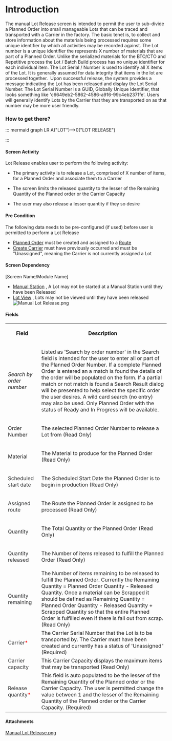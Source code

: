 # Introduction


The manual Lot Release screen is intended to permit the user to sub-divide a Planned Order into small manageable Lots that can be traced and transported with a Carrier in the factory. The basic tenet is, to collect and store information about the materials being processed requires some unique identifier by which all activities may be recorded against. The Lot number is a unique identifier the represents X number of materials that are part of a Planned Order. Unlike the serialized materials for the BTO/CTO and Repetitive process the Lot / Batch Build process has no unique identifier for each individual item. The Lot Serial / Number is used to identify all X items of the Lot. It is generally assumed for data integrity that items in the lot are processed together.  Upon successful release, the system provides a message indicating the Lot has been released and display the Lot Serial Number. The Lot Serial Number is a GUID, Globally Unique Identifier, that looks something like 'c6649eb2-5862-4586-a916-99c4eb2371fe'. Users will generally identify Lots by the Carrier that they are transported on as that number may be more user friendly.  


### How to get there?



::: mermaid
graph LR
A("LOT")-->0("LOT RELEASE")

:::


#### Screen Activity


Lot Release enables user to perform the following activity:

- The primary activity is to release a Lot, comprised of X number of items, for a Planned Order and associate them to a Carrier

- The screen limits the released quantity to the lesser of the Remaining Quantity of the Planned order or the Carrier Capacity

- The user may also release a lesser quantity if they so desire



#### Pre Condition


The following data needs to be pre-configured (if used) before user is permitted to perform a Lot Release

- [Planned Order](/iFactory-JGP-MES/iFactory-JGP-MES-Home/iFactory-JGP-MS/CONTENT/Lot-Batch-Production/Planned-Order-(Lot-%2D-Batch-Build).md)
must be created and assigned to a [Route](/iFactory-JGP-MES/iFactory-JGP-MES-Home/iFactory-JGP-MS/CONTENT/Routing/Route.md)
- [Create Carrier](/iFactory-JGP-MES/iFactory-JGP-MES-Home/iFactory-JGP-MS/CONTENT/Lot-Batch-Production/Carrier-(Lot-%2D-Batch-Build)/Create-Carrier-(Lot-%2D-Batch-Build).md)
must have previously occurred and must be "Unassigned", meaning the Carrier is not currently assigned a Lot


#### Screen Dependency


[Screen Name/Module Name]

- [Manual Station](/iFactory-JGP-MES/iFactory-JGP-MES-Home/iFactory-JGP-MS/CONTENT/Lot-Batch-Production/Lot-Station-(Lot-%2D-Batch-Build)/Manual-Station-Login-(Lot-%2D-Batch-Build).md)
, A Lot may not be started at a Manual Station until they have been Released 
- [Lot View](/iFactory-JGP-MES/iFactory-JGP-MES-Home/iFactory-JGP-MS/CONTENT/Lot-Batch-Production/Lot/Lot-View-(Lot-%2D-Batch-Build).md)
, Lots may not be viewed until they have been released![Manual Lot Release.png](/.attachments/29917830.png)




#### Fields


<table class="confluenceTable"><tbody><tr><th class="confluenceTh"><p>Field</p></th><th class="confluenceTh"><p>Description</p></th></tr><tr><td class="confluenceTd"><p><em>Search by order number</em></p></td><td class="confluenceTd"><p>Listed as 'Search by order number' in the Search field is intended for the user to enter all or part of the Planned Order Number. If a complete Planned Order is entered an a match is found the details of the order will be populated on the form. If a partial match or not match is found a Search Result dialog will be presented to help select the specific order the user desires. A wild card search (no entry) may also be used. Only Planned Order with the status of Ready and In Progress will be available.</p></td></tr><tr><td class="confluenceTd"><p>Order Number</p></td><td class="confluenceTd"><p>The selected Planned Order Number to release a Lot from (Read Only)</p></td></tr><tr><td class="confluenceTd"><p>Material</p></td><td class="confluenceTd"><p>The Material to produce for the Planned Order (Read Only)</p></td></tr><tr><td class="confluenceTd"><p><span style="color: rgb(45,46,47);">Scheduled start date</span></p></td><td class="confluenceTd"><p>The Scheduled Start Date the Planned Order is to begin in production <span>(Read Only)</span></p></td></tr><tr><td class="confluenceTd"><p><span style="color: rgb(45,46,47);">Assigned route</span></p></td><td class="confluenceTd"><p>The Route the Planned Order is assigned to be processed <span>(Read Only)</span></p></td></tr><tr><td class="confluenceTd"><p><span style="color: rgb(45,46,47);">Quantity</span></p></td><td class="confluenceTd"><p>The Total Quantity or the Planned Order <span>(Read Only)</span></p></td></tr><tr><td class="confluenceTd"><p><span style="color: rgb(45,46,47);">Quantity released</span></p></td><td class="confluenceTd"><p>The Number of items released to fulfill the Planned Order <span>(Read Only)</span></p></td></tr><tr><td colspan="1" class="confluenceTd"><span style="color: rgb(45,46,47);">Quantity remaining</span></td><td colspan="1" class="confluenceTd">The Number of items remaining to be released to fulfill the Planned Order. Currently the Remaining Quantity = Planned Order Quantity - Released Quantity. Once a material can be Scrapped it should be defined as <span>Remaining Quantity = Planned Order Quantity - Released Quantity + Scrapped Quantity so that the entire Planned Order is fulfilled even if there is fall out from scrap.</span> <span>(Read Only)</span></td></tr><tr><td colspan="1" class="confluenceTd"><span style="color: rgb(45,46,47);">Carrier<span style="color: rgb(253,4,4);">*</span></span></td><td colspan="1" class="confluenceTd">The Carrier Serial Number that the Lot is to be transported by. The Carrier must have been created and currently has a status of 'Unassigned" <span>(Required) </span></td></tr><tr><td colspan="1" class="confluenceTd"><span style="color: rgb(45,46,47);">Carrier capacity</span></td><td colspan="1" class="confluenceTd">This Carrier Capacity displays the maximum items that may be transported (Read Only)</td></tr><tr><td colspan="1" class="confluenceTd"><span style="color: rgb(45,46,47);">Release quantity<span style="color: rgb(253,4,4);">*</span></span></td><td colspan="1" class="confluenceTd">This field is auto populated to be the <span>lesser of the Remaining Quantity of the Planned order or the Carrier Capacity. The user is permitted change the value between 1 and the <span>lesser of the Remaining Quantity of the Planned order or the Carrier Capacity. (Required)</span> </span></td></tr></tbody></table>



#### Attachments

[Manual Lot Release.png](/.attachments/29917830.png)
